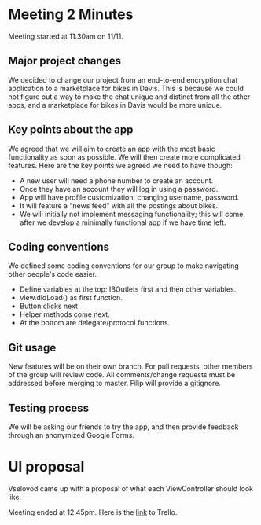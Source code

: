 # Meeting 2 Minutes

Meeting started at 11:30am on 11/11.  

## Major project changes
We decided to change our project from an end-to-end encryption chat application to a
marketplace for bikes in Davis. This is because we could not figure out a way to
make the chat unique and distinct from all the other apps, and a marketplace for
bikes in Davis would be more unique.

## Key points about the app
We agreed that we will aim to create an app with the most basic functionality as
soon as possible. We will then create more complicated features. Here are the
key points we agreed we need to have though:  

* A new user will need a phone number to create an account.  
* Once they have an account they will log in using a password.
* App will have profile customization: changing username, password.
* It will feature a "news feed" with all the postings about bikes.
* We will initially not implement messaging functionality; this will come after
we develop a minimally functional app if we have time left.

## Coding conventions
We defined some coding conventions for our group to make navigating other people's
code easier.
* Define variables at the top: IBOutlets first and then other variables.
* view.didLoad() as first function.
* Button clicks next
* Helper methods come next.
* At the bottom are delegate/protocol functions.

## Git usage
New features will be on their own branch. For pull requests, other members of the
group will review code. All comments/change requests must be addressed before
merging to master. Filip will provide a gitignore.

## Testing process
We will be asking our friends to try the app, and then provide feedback through
an anonymized Google Forms.

# UI proposal
Vselovod came up with a proposal of what each ViewController should look like.


Meeting ended at 12:45pm. Here is the [link](https://trello.com/b/54TKPcGT/ecs189e-project) to Trello.

